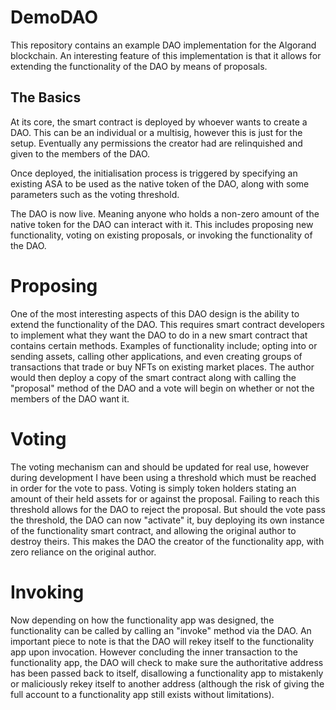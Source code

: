 # DemoDAO

This repository contains an example DAO implementation for the Algorand blockchain. An interesting feature of this implementation is that it allows for extending the functionality of the DAO by means of proposals.

## The Basics

At its core, the smart contract is deployed by whoever wants to create a DAO. This can be an individual or a multisig, however this is just for the setup. Eventually any permissions the creator had are relinquished and given to the members of the DAO.

Once deployed, the initialisation process is triggered by specifying an existing ASA to be used as the native token of the DAO, along with some parameters such as the voting threshold.

The DAO is now live. Meaning anyone who holds a non-zero amount of the native token for the DAO can interact with it. This includes proposing new functionality, voting on existing proposals, or invoking the functionality of the DAO.

# Proposing

One of the most interesting aspects of this DAO design is the ability to extend the functionality of the DAO. This requires smart contract developers to implement what they want the DAO to do in a new smart contract that contains certain methods. Examples of functionality include; opting into or sending assets, calling other applications, and even creating groups of transactions that trade or buy NFTs on existing market places. The author would then deploy a copy of the smart contract along with calling the "proposal" method of the DAO and a vote will begin on whether or not the members of the DAO want it.

# Voting

The voting mechanism can and should be updated for real use, however during development I have been using a threshold which must be reached in order for the vote to pass. Voting is simply token holders stating an amount of their held assets for or against the proposal. Failing to reach this threshold allows for the DAO to reject the proposal. But should the vote pass the threshold, the DAO can now "activate" it, buy deploying its own instance of the functionality smart contract, and allowing the original author to destroy theirs. This makes the DAO the creator of the functionality app, with zero reliance on the original author.

# Invoking

Now depending on how the functionality app was designed, the functionality can be called by calling an "invoke" method via the DAO. An important piece to note is that the DAO will rekey itself to the functionality app upon invocation. However concluding the inner transaction to the functionality app, the DAO will check to make sure the authoritative address has been passed back to itself, disallowing a functionality app to mistakenly or maliciously rekey itself to another address (although the risk of giving the full account to a functionality app still exists without limitations).

